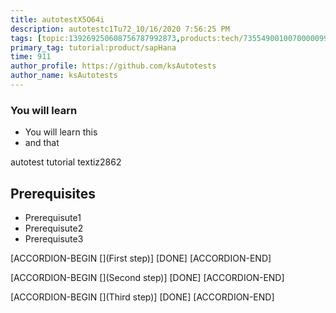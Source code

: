 ```yaml
---
title: autotestX5O64i
description: autotestc1Tu72_10/16/2020 7:56:25 PM
tags: [topic:139269250608756787992873,products:tech/73554900100700000996,tutorial:experience/advanced]
primary_tag: tutorial:product/sapHana
time: 911
author_profile: https://github.com/ksAutotests
author_name: ksAutotests
---
```

### You will learn
- You will learn this
- and that

autotest tutorial textiz2862

## Prerequisites
- Prerequisute1
- Prerequisute2
- Prerequisute3

[ACCORDION-BEGIN [](First step)]
[DONE]
[ACCORDION-END]

[ACCORDION-BEGIN [](Second step)]
[DONE]
[ACCORDION-END]

[ACCORDION-BEGIN [](Third step)]
[DONE]
[ACCORDION-END]

